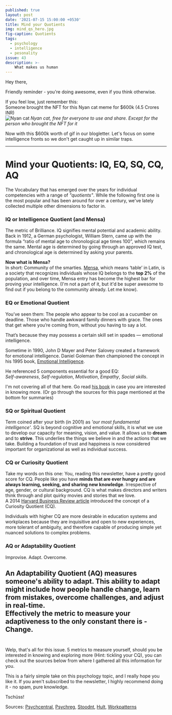 ```yaml
---
published: true
layout: post
date: '2021-07-15 15:00:00 +0530'
title: Mind your Quotients
img: mind_qs_hero.jpg
fig-caption: Quotients
tags:
  - psychology
  - intelligence
  - pesonality
issue: 43
description: >-
    What makes us human
---
```

Hey there,  

Friendly reminder - you're doing awesome, even if you think otherwise.  

If you feel low, just remember this:  
Someone brought the NFT for this Nyan cat meme for $600k (4.5 Crores INR)  
![Nyan cat](https://images-wixmp-ed30a86b8c4ca887773594c2.wixmp.com/f/67401945-34fc-46b8-8e8f-1982847277d4/ddba22b-2fad9d00-1d3f-4ec8-a65d-199a09dfa4e1.gif?token=eyJ0eXAiOiJKV1QiLCJhbGciOiJIUzI1NiJ9.eyJzdWIiOiJ1cm46YXBwOjdlMGQxODg5ODIyNjQzNzNhNWYwZDQxNWVhMGQyNmUwIiwiaXNzIjoidXJuOmFwcDo3ZTBkMTg4OTgyMjY0MzczYTVmMGQ0MTVlYTBkMjZlMCIsIm9iaiI6W1t7InBhdGgiOiJcL2ZcLzY3NDAxOTQ1LTM0ZmMtNDZiOC04ZThmLTE5ODI4NDcyNzdkNFwvZGRiYTIyYi0yZmFkOWQwMC0xZDNmLTRlYzgtYTY1ZC0xOTlhMDlkZmE0ZTEuZ2lmIn1dXSwiYXVkIjpbInVybjpzZXJ2aWNlOmZpbGUuZG93bmxvYWQiXX0.p1RcYkkOBXh0fzpoZxaTbE1_xNWLfoLqEZv1_0utuzU)
_Nyan cat, free for everyone to use and share. Except for the person who brought the NFT for it_  

Now with this $600k worth of gif in our blogletter. Let's focus on some intelligence fronts so we don't get caught up in similar traps.  

-----

# Mind your Quotients: IQ, EQ, SQ, CQ, AQ
The Vocabulary that has emerged over the years for individual competencies with a range of _"quotients"_. While the following first one is the most popular and has been around for over a century, we've lately collected multiple other dimensions to factor in.  

### IQ or Intelligence Quotient (and Mensa)
The metric of Brilliance. IQ signifies mental potential and academic ability. Back in 1912, a German psychologist, William Stern, came up with the formula “ratio of mental age to chronological age times 100”, which remains the same. Mental age is determined by going through an approved IQ test, and chronological age is determined by asking your parents.  

**Now what is Mensa?**  
In short: Community of the smarties. [Mensa](https://www.mensa.org/mensa/about-us), which means ‘table’ in Latin, is a society that recognizes individuals whose IQ belongs to the **top 2%** of the population, and over time, Mensa entry has become the highest bar for proving your intelligence. (I'm not a part of it, but it'd be super awesome to find out if you belong to the community already. Let me know).  

### EQ or Emotional Quotient
You’ve seen them: The people who appear to be cool as a cucumber on deadline. Those who handle awkward family dinners with grace. The ones that get where you’re coming from, without you having to say a lot.  

That’s because they may possess a certain skill set in spades — emotional intelligence.  

Sometime in 1990, John D Mayer and Peter Salovey created a framework for emotional intelligence. Daniel Goleman then championed the concept in his 1995 book, [Emotional Intelligence](https://www.amazon.com/Emotional-Intelligence-Matter-More-Than/dp/055338371X).  

He referenced 5 components essential for a good EQ:  
_Self-awareness_, _Self-regulation_, _Motivation_, _Empathy_, _Social skills_.  

I'm not covering all of that here. Go read [his book](https://www.goodreads.com/book/show/26329.Emotional_Intelligence) in case you are interested in knowing more. (Or go through the sources for this page mentioned at the bottom for summaries)  

### SQ or Spiritual Quotient
Term coined after your birth (in 2001) as _'our most fundamental intelligence'_. SQ is beyond cognitive and emotional skills, it is what we use to develop our capacity for meaning, vision, and value. It allows us to **dream** and to **strive**. This underlies the things we believe in and the actions that we take. Building a foundation of trust and happiness is now considered important for organizational as well as individual success.  

### CQ or Curiosity Quotient
Take my words on this one: You, reading this newsletter, have a pretty good score for CQ. People like you have **minds that are ever hungry and are always learning, seeking, and sharing new knowledge**.  Irrespective of age, gender, or cultural background. CQ is what makes directors and writers think through and plot quirky movies and stories that we love.  
A 2014 [Harvard Business Review article](https://hbr.org/2014/08/curiosity-is-as-important-as-intelligence) introduced the concept of a Curiosity Quotient (CQ).  
 
Individuals with higher CQ are more desirable in education systems and workplaces because they are inquisitive and open to new experiences, more tolerant of ambiguity, and therefore capable of producing simple yet nuanced solutions to complex problems.  

### AQ or Adaptability Quotient
Improvise. Adapt. Overcome.  

An Adaptability Quotient (AQ) measures someone's ability to adapt. This ability to adapt might include how people handle change, learn from mistakes, overcome challenges, and adjust in real-time.  
Effectively the metric to measure your adaptiveness to the only constant there is - Change.  
‍
------

Welp, that's all for this issue. 5 metrics to measure yourself, should you be interested in knowing and exploring more (Hint: tickling your CQ), you can check out the sources below from where I gathered all this information for you.  

This is a fairly simple take on this psychology topic, and I really hope you like it. If you aren't subscribed to the newsletter, I highly recommend doing it - no spam, pure knowledge.  

Tschüss!

Sources: [Psychcentral](https://psychcentral.com/lib/what-is-emotional-intelligence-eq#components), [Psychreg](https://www.psychreg.org/spiritual-quotient/), [Stoodnt](https://www.stoodnt.com/blog/mind-your-qs-understanding-iq-eq-sq-cq-aq/), [Hult](https://www.hult.edu/blog/what-is-your-curiosity-quotient-huffington-post/), [Workpatterns](https://www.workpatterns.com/articles/adaptability-quotient)
